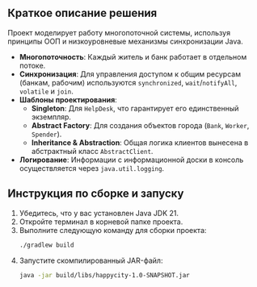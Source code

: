## Краткое описание решения

Проект моделирует работу многопоточной системы, используя принципы ООП и низкоуровневые механизмы синхронизации Java.
* **Многопоточность**: Каждый житель и банк работает в отдельном потоке.
* **Синхронизация**: Для управления доступом к общим ресурсам (банкам, рабочим) используются `synchronized`, `wait`/`notifyAll`, `volatile` и `join`.
* **Шаблоны проектирования**:
    * **Singleton**: Для `HelpDesk`, что гарантирует его единственный экземпляр.
    * **Abstract Factory**: Для создания объектов города (`Bank`, `Worker`, `Spender`).
    * **Inheritance & Abstraction**: Общая логика клиентов вынесена в абстрактный класс `AbstractClient`.
* **Логирование**: Информации с информационной доски в консоль осуществляется через `java.util.logging`.

## Инструкция по сборке и запуску

1.  Убедитесь, что у вас установлен Java JDK 21.
2.  Откройте терминал в корневой папке проекта.
3.  Выполните следующую команду для сборки проекта:
    ```bash
    ./gradlew build
    ```
4.  Запустите скомпилированный JAR-файл:
    ```bash
    java -jar build/libs/happycity-1.0-SNAPSHOT.jar
    ```

